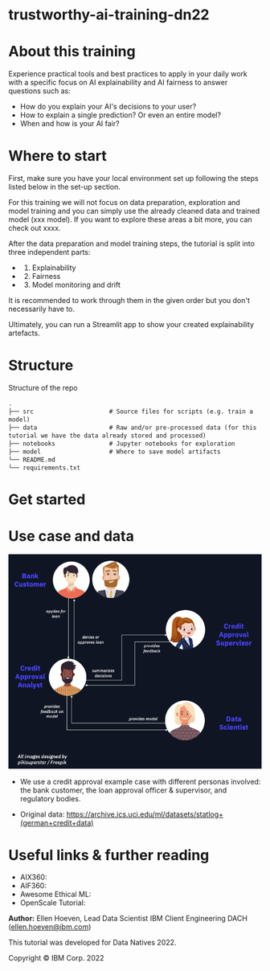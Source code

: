 # trustworthy-ai-training-dn22

# About this training

Experience practical tools and best practices to apply in your daily work with a specific focus on AI explainability and AI fairness to answer questions such as: 
* How do you explain your AI's decisions to your user? 
* How to explain a single prediction? Or even an entire model? 
* When and how is your AI fair? 

# Where to start

First, make sure you have your local environment set up following the steps listed below in the set-up section. 

For this training we will not focus on data preparation, exploration and model training and you can simply use the already cleaned data and trained model (xxx model).
If you want to explore these areas a bit more, you can check out xxxx. 

After the data preparation and model training steps, the tutorial is split into three independent parts:
* 1. Explainability
* 2. Fairness
* 3. Model monitoring and drift 

It is recommended to work through them in the given order but you don't necessarily have to. 

Ultimately, you can run a Streamlit app to show your created explainability artefacts. 

# Structure

Structure of the repo

    .
    ├── src                     # Source files for scripts (e.g. train a model)
    ├── data                    # Raw and/or pre-processed data (for this tutorial we have the data already stored and processed)
    ├── notebooks               # Jupyter notebooks for exploration
    ├── model                   # Where to save model artifacts
    └── README.md
    └── requirements.txt

# Get started 

# Use case and data 

<p>
    <img src="assets/img/Use Case.png"/>
</p>



* We use a credit approval example case with different personas involved: the bank customer, the loan approval officer & supervisor, and regulatory bodies. 

* Original data: https://archive.ics.uci.edu/ml/datasets/statlog+(german+credit+data)

# Useful links & further reading 
* AIX360: 
* AIF360:
* Awesome Ethical ML: 
* OpenScale Tutorial: 


__Author:__ Ellen Hoeven, Lead Data Scientist IBM Client Engineering DACH (ellen.hoeven@ibm.com) 

This tutorial was developed for Data Natives 2022. 

Copyright © IBM Corp. 2022